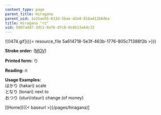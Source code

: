 ```yaml
---
content_type: page
parent_title: Hiragana
parent_uid: 1e31ae55-033d-5bae-d2e0-816ad12b6dea
title: Hiragana "ri"
uid: 5007add7-3d11-9af6-d7c8-0c6b13a64c32
---
```


![0474.gif]({{< resource_file 5a614718-5e3f-463b-1776-805c71388f2b >}})

**Stroke order:** ([MOV](http://www.archive.org/download/MITRES21F.01S10_HIRAGANA_CHARACTERS/0474.mov))

**Printed form:** り

**Reading:** ri

**Usage Examples:**  
はかり (hakari) scale  
となり (tonari) next to  
おつり (oturi/otsuri) change (of money)

  
\[[Home]({{< baseurl >}}/pages/hiragana)\]